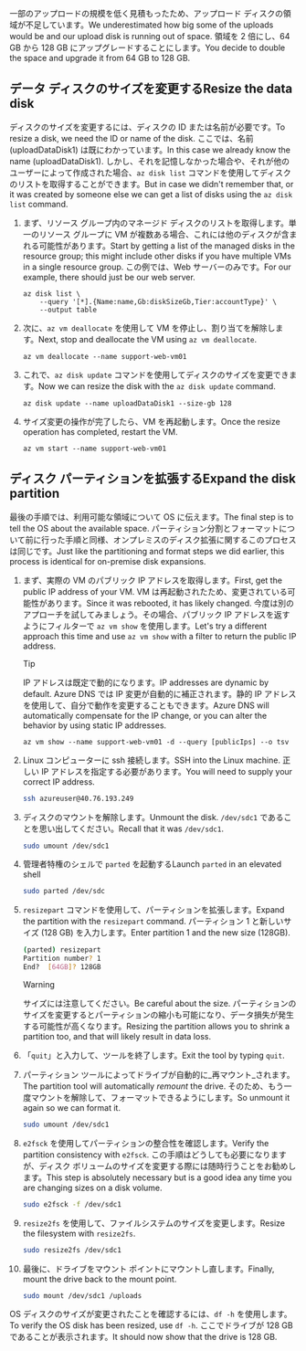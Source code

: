 <span data-ttu-id="fa298-101">一部のアップロードの規模を低く見積もったため、アップロード ディスクの領域が不足しています。</span><span class="sxs-lookup"><span data-stu-id="fa298-101">We underestimated how big some of the uploads would be and our upload disk is running out of space.</span></span> <span data-ttu-id="fa298-102">領域を 2 倍にし、64 GB から 128 GB にアップグレードすることにします。</span><span class="sxs-lookup"><span data-stu-id="fa298-102">You decide to double the space and upgrade it from 64 GB to 128 GB.</span></span>

## <a name="resize-the-data-disk"></a><span data-ttu-id="fa298-103">データ ディスクのサイズを変更する</span><span class="sxs-lookup"><span data-stu-id="fa298-103">Resize the data disk</span></span>

<span data-ttu-id="fa298-104">ディスクのサイズを変更するには、ディスクの ID または名前が必要です。</span><span class="sxs-lookup"><span data-stu-id="fa298-104">To resize a disk, we need the ID or name of the disk.</span></span> <span data-ttu-id="fa298-105">ここでは、名前 (uploadDataDisk1) は既にわかっています。</span><span class="sxs-lookup"><span data-stu-id="fa298-105">In this case we already know the name (uploadDataDisk1).</span></span> <span data-ttu-id="fa298-106">しかし、それを記憶しなかった場合や、それが他のユーザーによって作成された場合、`az disk list` コマンドを使用してディスクのリストを取得することができます。</span><span class="sxs-lookup"><span data-stu-id="fa298-106">But in case we didn't remember that, or it was created by someone else we can get a list of disks using the `az disk list` command.</span></span>

1. <span data-ttu-id="fa298-107">まず、リソース グループ内のマネージド ディスクのリストを取得します。単一のリソース グループに VM が複数ある場合、これには他のディスクが含まれる可能性があります。</span><span class="sxs-lookup"><span data-stu-id="fa298-107">Start by getting a list of the managed disks in the resource group; this might include other disks if you have multiple VMs in a single resource group.</span></span> <span data-ttu-id="fa298-108">この例では、Web サーバーのみです。</span><span class="sxs-lookup"><span data-stu-id="fa298-108">For our example, there should just be our web server.</span></span>

    ```azurecli
    az disk list \
        --query '[*].{Name:name,Gb:diskSizeGb,Tier:accountType}' \
        --output table
    ```

1. <span data-ttu-id="fa298-109">次に、`az vm deallocate` を使用して VM を停止し、割り当てを解除します。</span><span class="sxs-lookup"><span data-stu-id="fa298-109">Next, stop and deallocate the VM using `az vm deallocate`.</span></span> 

    ```azurecli
    az vm deallocate --name support-web-vm01
    ```
1. <span data-ttu-id="fa298-110">これで、`az disk update` コマンドを使用してディスクのサイズを変更できます。</span><span class="sxs-lookup"><span data-stu-id="fa298-110">Now we can resize the disk with the `az disk update` command.</span></span>

    ```azurecli
    az disk update --name uploadDataDisk1 --size-gb 128
    ```
    
1. <span data-ttu-id="fa298-111">サイズ変更の操作が完了したら、VM を再起動します。</span><span class="sxs-lookup"><span data-stu-id="fa298-111">Once the resize operation has completed, restart the VM.</span></span>

    ```azurecli
    az vm start --name support-web-vm01
    ```

## <a name="expand-the-disk-partition"></a><span data-ttu-id="fa298-112">ディスク パーティションを拡張する</span><span class="sxs-lookup"><span data-stu-id="fa298-112">Expand the disk partition</span></span>

<span data-ttu-id="fa298-113">最後の手順では、利用可能な領域について OS に伝えます。</span><span class="sxs-lookup"><span data-stu-id="fa298-113">The final step is to tell the OS about the available space.</span></span> <span data-ttu-id="fa298-114">パーティション分割とフォーマットについて前に行った手順と同様、オンプレミスのディスク拡張に関するこのプロセスは同じです。</span><span class="sxs-lookup"><span data-stu-id="fa298-114">Just like the partitioning and format steps we did earlier, this process is identical for on-premise disk expansions.</span></span> 

1. <span data-ttu-id="fa298-115">まず、実際の VM のパブリック IP アドレスを取得します。</span><span class="sxs-lookup"><span data-stu-id="fa298-115">First, get the public IP address of your VM.</span></span> <span data-ttu-id="fa298-116">VM は再起動されたため、変更されている可能性があります。</span><span class="sxs-lookup"><span data-stu-id="fa298-116">Since it was rebooted, it has likely changed.</span></span> <span data-ttu-id="fa298-117">今度は別のアプローチを試してみましょう。その場合、パブリック IP アドレスを返すようにフィルターで `az vm show` を使用します。</span><span class="sxs-lookup"><span data-stu-id="fa298-117">Let's try a different approach this time and use `az vm show` with a filter to return the public IP address.</span></span>

    > [!TIP]
    > <span data-ttu-id="fa298-118">IP アドレスは既定で動的になります。</span><span class="sxs-lookup"><span data-stu-id="fa298-118">IP addresses are dynamic by default.</span></span> <span data-ttu-id="fa298-119">Azure DNS では IP 変更が自動的に補正されます。静的 IP アドレスを使用して、自分で動作を変更することもできます。</span><span class="sxs-lookup"><span data-stu-id="fa298-119">Azure DNS will automatically compensate for the IP change, or you can alter the behavior by using static IP addresses.</span></span>

    ```azurecli
    az vm show --name support-web-vm01 -d --query [publicIps] --o tsv
    ```
    
1. <span data-ttu-id="fa298-120">Linux コンピューターに ssh 接続します。</span><span class="sxs-lookup"><span data-stu-id="fa298-120">SSH into the Linux machine.</span></span> <span data-ttu-id="fa298-121">正しい IP アドレスを指定する必要があります。</span><span class="sxs-lookup"><span data-stu-id="fa298-121">You will need to supply your correct IP address.</span></span>

    ```bash
    ssh azureuser@40.76.193.249
    ```

1. <span data-ttu-id="fa298-122">ディスクのマウントを解除します。</span><span class="sxs-lookup"><span data-stu-id="fa298-122">Unmount the disk.</span></span> <span data-ttu-id="fa298-123">`/dev/sdc1` であることを思い出してください。</span><span class="sxs-lookup"><span data-stu-id="fa298-123">Recall that it was `/dev/sdc1`.</span></span>

    ```bash
    sudo umount /dev/sdc1
    ```

1. <span data-ttu-id="fa298-124">管理者特権のシェルで `parted` を起動する</span><span class="sxs-lookup"><span data-stu-id="fa298-124">Launch `parted` in an elevated shell</span></span>

    ```bash
    sudo parted /dev/sdc
    ```
    
1. <span data-ttu-id="fa298-125">`resizepart` コマンドを使用して、パーティションを拡張します。</span><span class="sxs-lookup"><span data-stu-id="fa298-125">Expand the partition with the `resizepart` command.</span></span> <span data-ttu-id="fa298-126">パーティション 1 と新しいサイズ (128 GB) を入力します。</span><span class="sxs-lookup"><span data-stu-id="fa298-126">Enter partition 1 and the new size (128GB).</span></span>

    ```bash
    (parted) resizepart
    Partition number? 1
    End?  [64GB]? 128GB
    ```

    > [!WARNING]
    > <span data-ttu-id="fa298-127">サイズには注意してください。</span><span class="sxs-lookup"><span data-stu-id="fa298-127">Be careful about the size.</span></span> <span data-ttu-id="fa298-128">パーティションのサイズを変更するとパーティションの縮小も可能になり、データ損失が発生する可能性が高くなります。</span><span class="sxs-lookup"><span data-stu-id="fa298-128">Resizing the partition allows you to shrink a partition too, and that will likely result in data loss.</span></span>
    
1. <span data-ttu-id="fa298-129">「`quit`」と入力して、ツールを終了します。</span><span class="sxs-lookup"><span data-stu-id="fa298-129">Exit the tool by typing `quit`.</span></span>

1. <span data-ttu-id="fa298-130">パーティション ツールによってドライブが自動的に_再マウント_されます。</span><span class="sxs-lookup"><span data-stu-id="fa298-130">The partition tool will automatically _remount_ the drive.</span></span> <span data-ttu-id="fa298-131">そのため、もう一度マウントを解除して、フォーマットできるようにします。</span><span class="sxs-lookup"><span data-stu-id="fa298-131">So unmount it again so we can format it.</span></span>

    ```bash
    sudo umount /dev/sdc1
    ```
    
1. <span data-ttu-id="fa298-132">`e2fsck` を使用してパーティションの整合性を確認します。</span><span class="sxs-lookup"><span data-stu-id="fa298-132">Verify the partition consistency with `e2fsck`.</span></span> <span data-ttu-id="fa298-133">この手順はどうしても必要になりますが、ディスク ボリュームのサイズを変更する際には随時行うことをお勧めします。</span><span class="sxs-lookup"><span data-stu-id="fa298-133">This step is absolutely necessary but is a good idea any time you are changing sizes on a disk volume.</span></span>

    ```bash
    sudo e2fsck -f /dev/sdc1
    ```

1. <span data-ttu-id="fa298-134">`resize2fs` を使用して、ファイルシステムのサイズを変更します。</span><span class="sxs-lookup"><span data-stu-id="fa298-134">Resize the filesystem with `resize2fs`.</span></span>

    ```bash
    sudo resize2fs /dev/sdc1
    ```

1. <span data-ttu-id="fa298-135">最後に、ドライブをマウント ポイントにマウントし直します。</span><span class="sxs-lookup"><span data-stu-id="fa298-135">Finally, mount the drive back to the mount point.</span></span>

    ```bash
    sudo mount /dev/sdc1 /uploads
    ```

<span data-ttu-id="fa298-136">OS ディスクのサイズが変更されたことを確認するには、`df -h` を使用します。</span><span class="sxs-lookup"><span data-stu-id="fa298-136">To verify the OS disk has been resized, use `df -h`.</span></span> <span data-ttu-id="fa298-137">ここでドライブが 128 GB であることが表示されます。</span><span class="sxs-lookup"><span data-stu-id="fa298-137">It should now show that the drive is 128 GB.</span></span>
